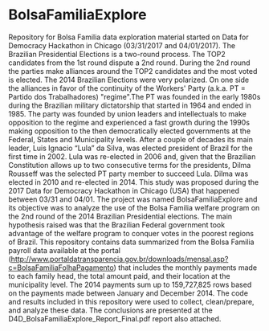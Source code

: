 # BolsaFamiliaExplore
Repository for Bolsa Familia data exploration material started on Data for Democracy Hackathon in Chicago (03/31/2017 and 04/01/2017).
The Brazilian Presidential Elections is a two-round process. The TOP2 candidates from the 1st round dispute a 2nd round. During the 2nd round the parties make alliances around the TOP2 candidates and the most voted is elected. The 2014 Brazilian Elections were very polarized. On one side the alliances in favor of the continuity of the Workers' Party (a.k.a. PT = Partido dos Trabalhadores) "regime".The PT was founded in the early 1980s during the Brazilian military dictatorship that started in 1964 and ended in 1985. The party was founded by union leaders and intellectuals to make opposition to the regime and experienced a fast growth during the 1990s making opposition to the then democratically elected governments at the Federal, States and Municipality levels.  After a couple of decades its main leader, Luis Ignacio “Lula” da Silva, was elected president of Brazil for the first time in 2002. Lula was re-elected in 2006 and, given that the Brazilian Constitution allows up to two consecutive terms for the presidents, Dilma Rousseff was the selected PT party member to succeed Lula. Dilma was elected in 2010 and re-elected in 2014. 
This study was proposed during the 2017 Data for Democracy Hackathon in Chicago (USA) that happened between 03/31 and 04/01. The project was named BolsaFamiliaExplore and its objective was to analyze the use of the Bolsa Familia welfare program on the 2nd round of the 2014 Brazilian Presidential elections. The main hypothesis raised was that the Brazilian Federal government took advantage of the welfare program to conquer votes in the poorest regions of Brazil. 
This repository contains data summarized from the Bolsa Familia payroll data available at the portal (http://www.portaldatransparencia.gov.br/downloads/mensal.asp?c=BolsaFamiliaFolhaPagamento) that includes the monthly payments made to each family head, the total amount paid, and their location at the municipality level. The 2014 payments sum up to 159,727,825 rows based on the payments  made between January and December 2014. 
The code and results included in this repository were used to collect, clean/prepare, and analyze these data. The conclusions are presented at the D4D_BolsaFamiliaExplore_Report_Final.pdf report also attached.


